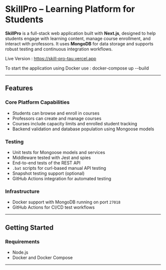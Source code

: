 # SkillPro – Learning Platform for Students

**SkillPro** is a full-stack web application built with **Next.js**, designed to help students engage with learning content, manage course enrollment, and interact with professors. It uses **MongoDB** for data storage and supports robust testing and continuous integration workflows.

Live Version : https://skill-pro-tau.vercel.app

To start the application using Docker use : docker-compose up --build 

---

## Features

### Core Platform Capabilities

- Students can browse and enroll in courses
- Professors can create and manage courses
- Courses include capacity limits and enrolled student tracking
- Backend validation and database population using Mongoose models

### Testing

- Unit tests for Mongoose models and services
- Middleware tested with Jest and spies
- End-to-end tests of the REST API
- `.bat` scripts for curl-based manual API testing
- Snapshot testing support (optional)
- GitHub Actions integration for automated testing

### Infrastructure

- Docker support with MongoDB running on port `27018`
- GitHub Actions for CI/CD test workflows

---

## Getting Started

### Requirements

- Node.js
- Docker and Docker Compose

---


